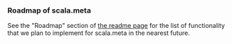 ### Roadmap of scala.meta

See the "Roadmap" section of [the readme page](/README.md) for the list of functionality that we plan to implement for scala.meta in the nearest future.
